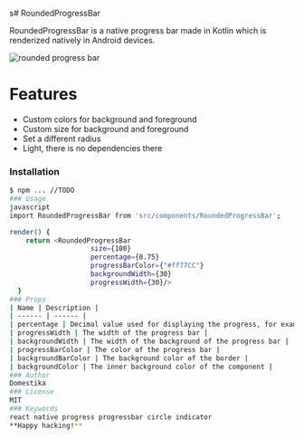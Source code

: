 s# RoundedProgressBar

RoundedProgressBar is a native progress bar made in Kotlin which is renderized natively in Android devices.

![rounded progress bar](https://docs.google.com/uc?id=1srN5phBDodE-1YJ9p3Iy8EtEiFDNHyKU)

# Features

- Custom colors for background and foreground
- Custom size for background and foreground
- Set a different radius
- Light, there is no dependencies there

### Installation

```sh
$ npm ... //TODO
### Usage
javascript
import RoundedProgressBar from 'src/components/RoundedProgressBar';

render() {
    return <RoundedProgressBar
                    size={100}
                    percentage={0.75}
                    progressBarColor={"#ff77CC"}
                    backgroundWidth={30}
                    progressWidth={30}/>
  }
### Props
| Name | Description |
| ------ | ------ |
| percentage | Decimal value used for displaying the progress, for example, 0.5 or 0.25|
| progressWidth | The width of the progress bar |
| backgroundWidth | The width of the background of the progress bar |
| progressBarColor | The color of the progress bar |
| backgroundBarColor | The background color of the border |
| backgroundColor | The inner background color of the component |
### Author
Domestika
### License
MIT
### Keywords
react native progress progressbar circle indicator
**Happy hacking!**
```
